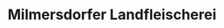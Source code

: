 ---
title: "Milmersdorfer Landfleischerei"
url: /milmersdorf/milmersdorfer-landfleischerei/
shop: Metzgerei
---